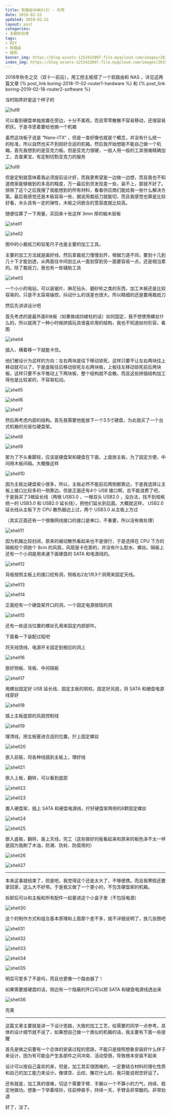 ```yaml
---
title: 软路由与NAS(3) - 外壳
date: 2019-02-22
updated: 2019-02-22
layout: post
categories:
- 无聊的日常
tags:
- DIY
- 软路由
- 搞机
banner_img: https://blog-assets-1253422097.file.myqcloud.com/images/2019-02-22-router3-shell/banner.jpg
index_img: https://blog-assets-1253422097.file.myqcloud.com/images/2019-02-22-router3-shell/banner.jpg
---
```


2018年秋冬之交（双十一前后），用工控主板搭了一个软路由和 NAS ，详见这两篇文章 {% post_link boring-2018-11-02-router1-hardware %} 和 {% post_link boring-2019-02-18-router2-software %}

当时刚弄好是这个样子的

![full9](https://blog-assets-1253422097.file.myqcloud.com/images/2019-02-22-router3-shell/full9.jpg)

可以看到硬盘单独放置在旁边，十分不美观，而且零零散散不容易移动，还很容易积灰。于是寻思着要给他搞一个机箱

虽然这块板子说是 “Nano-ITX” ，但是一查好像也就是个概念，并没有什么统一的标准，所以自然也买不到刚好合适的机箱。然后我开始想能不能自己做一个机箱，首先我想到的是亚克力板。但是亚克力很硬，一般人用一般的工具很难精确加工，去查某宝，有定制切割亚克力的服务

![full9](https://blog-assets-1253422097.file.myqcloud.com/images/2019-02-22-router3-shell/ykl.jpg)

但是定制就意味着我必须提前设计好，而我更希望是一边做一边想，而且我也不知道商家能够做到的多高的精度，万一最后到货发现差一些，装不上，那就不好了。排除了这个之后我搜了我能想到的所有材料，看看供应商们能给我一些什么解决方案。最后我感觉还是木板容易一些，据说用裁纸刀就能切，而且我感觉也算是比较好看，木头具有一定的弹性，木板之间嵌合的宽容度就比较高。

随便估算了一下用量，买回来十张这样 3mm 厚的椴木层板

![shell1](https://blog-assets-1253422097.file.myqcloud.com/images/2019-02-22-router3-shell/shell1.jpg)

![shell2](https://blog-assets-1253422097.file.myqcloud.com/images/2019-02-22-router3-shell/shell2.jpg)

图中的小裁纸刀和铅笔尺子也是主要的加工工具。

主要的加工方法就是画好线，然后拿裁纸刀慢慢划开，根据力道不同，要划十几到几十下才能划透，从两面往中间划比从一面划穿到另一面要容易一点，还是相当累的。除了裁纸刀，我也有一些辅助工具

![shell3](https://blog-assets-1253422097.file.myqcloud.com/images/2019-02-22-router3-shell/shell3.jpg)

一个小小的电钻，可以装锯片、麻花钻头、磨砂轮之类的东西，加工木板还是比较容易的，只是不太容易操控，抖动什么的误差也很大，所以精细的还是要用裁纸刀

然后先讲讲设计吧

首先考虑的是最外面6块板（如果做成四棱柱的话）如何固定，我不想使用螺丝什么的，所以就用了一种小时候拼插玩具很喜欢用的结构，我也不知道如何形容，看图

![shell4](https://blog-assets-1253422097.file.myqcloud.com/images/2019-02-22-router3-shell/shell4.jpg)

插入、横着移一下就能卡住。

他们被设计为这样的方向：左右两块是往下移动锁死，这样只要不让左右两块往上移动就可以了，于是底板往后移动锁死左右两块板，上板往左移动锁死前后两块板，这样只要不水平推动上下两块板，整个结构就不会散。而且这些拼插结构加工得也是比较紧的，不容易松动。

![shell5](https://blog-assets-1253422097.file.myqcloud.com/images/2019-02-22-router3-shell/shell5.jpg)

![shell6](https://blog-assets-1253422097.file.myqcloud.com/images/2019-02-22-router3-shell/shell6.jpg)

![shell7](https://blog-assets-1253422097.file.myqcloud.com/images/2019-02-22-router3-shell/shell7.jpg)

然后再考虑内部的结构。首先我需要他能放下一个3.5寸硬盘，为此我买了一个台式机箱的光驱位硬盘架。

![shell8](https://blog-assets-1253422097.file.myqcloud.com/images/2019-02-22-router3-shell/shell8.jpg)

![shell9](https://blog-assets-1253422097.file.myqcloud.com/images/2019-02-22-router3-shell/shell9.jpg)

那为了不头重脚轻，应该是硬盘架和硬盘在下面，上面放主板，为了固定方便，中间用木板间隔。大概像这样

![shell10](https://blog-assets-1253422097.file.myqcloud.com/images/2019-02-22-router3-shell/shell10.jpg)

因为主板比硬盘架小很多，所以，主板必然不能前后两侧都靠边，于是我选择让主板上接口比较多的一侧靠边。但是正面还有4个 USB 接口啊，总不能浪费了吧，于是我买了3根延长线（两根 USB3.0 ，一根双头 USB2.0 ，没办法，找不到规格统一的 USB3.0 和 USB2.0 延长线），把他们延长到后面。大概就这样， USB2.0 延长线从主板下方 CPU 散热器边上过，两个 USB3.0 从主板上方过

（其实正面还有一个很像网线接口的接口是串口，不重要，所以没有做处理）

![shell11](https://blog-assets-1253422097.file.myqcloud.com/images/2019-02-22-router3-shell/shell11.jpg)

因为机箱比较封闭，原来的被动散热看起来也不是很行，于是选择在 CPU 下方的隔板挖个洞放个 8cm 的风扇，风扇是卡在那的，并没有什么胶水、螺丝。隔板上还有一个小洞是用来通下面硬盘的 SATA 和电源线的。

![shell12](https://blog-assets-1253422097.file.myqcloud.com/images/2019-02-22-router3-shell/shell12.jpg)

背板按照主板上的接口挖有洞，侧板右2左1共3个洞用来固定天线。

![shell13](https://blog-assets-1253422097.file.myqcloud.com/images/2019-02-22-router3-shell/shell13.jpg)

![shell14](https://blog-assets-1253422097.file.myqcloud.com/images/2019-02-22-router3-shell/shell14.jpg)

正面挖有一个硬盘架开口的洞，一个固定电源按钮的洞

![shell15](https://blog-assets-1253422097.file.myqcloud.com/images/2019-02-22-router3-shell/shell15.jpg)

还有一些适当位置的螺丝孔用来固定内部部件。

下面看一下装配过程吧

将天线馈线、电源开关固定到相应的洞上

![shell16](https://blog-assets-1253422097.file.myqcloud.com/images/2019-02-22-router3-shell/shell16.jpg)

嵌好侧板、背板、中间隔板

![shell17](https://blog-assets-1253422097.file.myqcloud.com/images/2019-02-22-router3-shell/shell17.jpg)

用螺丝固定好 USB 延长线、固定主板的铜柱，固定好风扇，将 SATA 和硬盘电源线穿好

![shell18](https://blog-assets-1253422097.file.myqcloud.com/images/2019-02-22-router3-shell/shell18.jpg)

插上主板底部的风扇控制线

![shell19](https://blog-assets-1253422097.file.myqcloud.com/images/2019-02-22-router3-shell/shell19.jpg)

理清线，把主板塞进合适的位置，拧上固定螺丝

![shell20](https://blog-assets-1253422097.file.myqcloud.com/images/2019-02-22-router3-shell/shell20.jpg)

嵌入前板，将各种线插到主板上，理好线

![shell21](https://blog-assets-1253422097.file.myqcloud.com/images/2019-02-22-router3-shell/shell21.jpg)

嵌入上板，翻转，可以看到底部

![shell22](https://blog-assets-1253422097.file.myqcloud.com/images/2019-02-22-router3-shell/shell22.jpg)

![shell23](https://blog-assets-1253422097.file.myqcloud.com/images/2019-02-22-router3-shell/shell23.jpg)

置入硬盘架，插上 SATA 和硬盘电源线，拧好硬盘架两侧的8颗固定螺丝

![shell24](https://blog-assets-1253422097.file.myqcloud.com/images/2019-02-22-router3-shell/shell24.jpg)

![shell25](https://blog-assets-1253422097.file.myqcloud.com/images/2019-02-22-router3-shell/shell25.jpg)

嵌入底板，翻转，装上天线，完工（这些做好的板看起来和原来的板色泽不太一样是因为我刷了木油，防潮、防蛀、防腐用的）

![shell26](https://blog-assets-1253422097.file.myqcloud.com/images/2019-02-22-router3-shell/shell26.jpg)

![shell27](https://blog-assets-1253422097.file.myqcloud.com/images/2019-02-22-router3-shell/shell27.jpg)

---

本来这事就结束了，但是吧，我觉得这个还是太大了，不够便携。而且我寒假还要拿回家，这么大不好带。于是我又做了一个更小的，不包含硬盘架的机箱。

拆卸后可以和主板和所有配件一起塞进这个小盒子里（不包括电源）

![shell30](https://blog-assets-1253422097.file.myqcloud.com/images/2019-02-22-router3-shell/shell30.jpg)

这个的制作方式和组合基本原理和上面那个差不多，就不详细说明了，放几张图吧

![shell31](https://blog-assets-1253422097.file.myqcloud.com/images/2019-02-22-router3-shell/shell31.jpg)

![shell32](https://blog-assets-1253422097.file.myqcloud.com/images/2019-02-22-router3-shell/shell32.jpg)

![shell33](https://blog-assets-1253422097.file.myqcloud.com/images/2019-02-22-router3-shell/shell33.jpg)

![shell34](https://blog-assets-1253422097.file.myqcloud.com/images/2019-02-22-router3-shell/shell34.jpg)

![shell35](https://blog-assets-1253422097.file.myqcloud.com/images/2019-02-22-router3-shell/shell35.jpg)

明显可爱多了不是吗，而且也更像一个路由器了！

如果需要接硬盘的话，侧边有一个隐蔽的开口可以把 SATA 和硬盘电源线透出来

![shell36](https://blog-assets-1253422097.file.myqcloud.com/images/2019-02-22-router3-shell/shell36.jpg)

完美

---

这篇文章主要就是讲一下设计思路，大致的加工工艺，给需要的同学一点参考。具体的设计细节就不说了，如果想自己做一个类似的机箱的话，我主要有下面一些提醒

首先是做之前要有一个总体的安装过程的思路，不能只是按照想象安装好什么样子来设计，因为有可能会产生各部件之间冲突、活动受限，导致根本安装不起来

设计可以按自己喜欢的来，但是，加工其实很困难的，一定要结合材料的理化性质和自己的加工能力来设计。像镂空、云纹、雕花什么的，我只能说祝您好运了。

还有就是，加工真的很难，切这个需要手臂、手腕以一个不算小的力气，持续、稳定地做功。想象一下举着哑铃，往前伸直手，持续一天，手臂会非常酸的。非常劝退

好了，没了。
